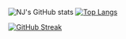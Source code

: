 ![NJ's GitHub stats](https://github-readme-stats.vercel.app/api?username=evergreen901&show_icons=true&theme=tokyonight)
[![Top Langs](https://github-readme-stats.vercel.app/api/top-langs/?username=evergreen901&layout=compact&langs_count=8&theme=tokyonight)](https://github.com/anuraghazra/github-readme-stats)

[![GitHub Streak](http://github-readme-streak-stats.herokuapp.com?user=evergreen901&theme=tokyonight&hide_border=true&date_format=M%20j%5B%2C%20Y%5D)](https://git.io/streak-stats)
